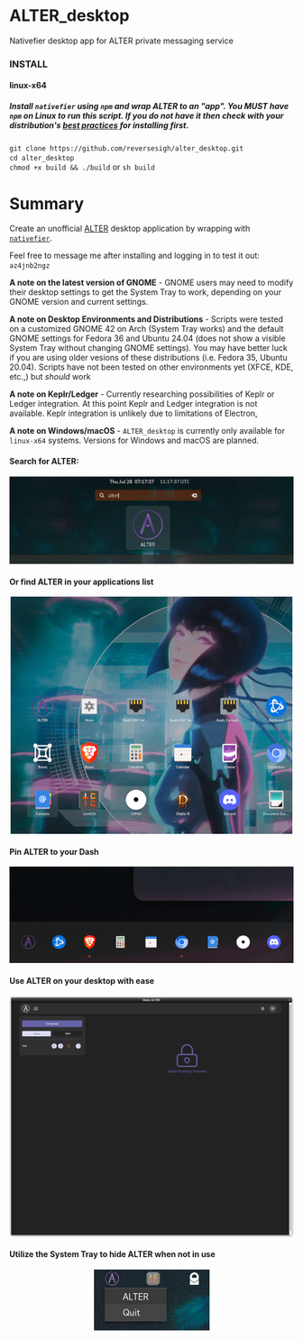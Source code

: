 # ALTER_desktop  
Nativefier desktop app for ALTER private messaging service

### INSTALL
#### linux-x64  
##### Install `nativefier` using `npm` and wrap ALTER to an "app". You *MUST* have `npm` on Linux to run this script. If you do not have it then check with your distribution's [best practices](https://linuxconfig.org/install-npm-on-linux) for installing first.   
    
`git clone https://github.com/reversesigh/alter_desktop.git`  
`cd alter_desktop`  
`chmod +x build && ./build`  or `sh build`
  
# Summary
Create an unofficial [ALTER](https://altermail.live/) desktop application by wrapping with [`nativefier`](https://github.com/nativefier/nativefier).  
  
Feel free to message me after installing and logging in to test it out: `az4jnb2ngz`  
  
**A note on the latest version of GNOME** - GNOME users may need to modify their desktop settings to get the System Tray to work, depending on your GNOME version and current settings.  

**A note on Desktop Environments and Distributions** - Scripts were tested on a customized GNOME 42 on Arch (System Tray works) and the default GNOME settings for Fedora 36 and Ubuntu 24.04 (does not show a visible System Tray without changing GNOME settings). You may have better luck if you are using older vesions of these distributions (i.e. Fedora 35, Ubuntu 20.04). Scripts have not been tested on other environments yet (XFCE, KDE, etc.,) but *should* work    
  
**A note on Keplr/Ledger** - Currently researching possibilities of Keplr or Ledger integration. At this point Keplr and Ledger integration is not available. Keplr integration is unlikely due to limitations of Electron,  
  
**A note on Windows/macOS** - `ALTER_desktop` is currently only available for `linux-x64` systems. Versions for Windows and macOS are planned.  
  
    
    
#### Search for ALTER:  
<p align="center">
<img src="resources/ALTER_shell.png">
</P>  
  
#### Or find ALTER in your applications list  
<p align="center">
<img src="resources/ALTER_applist.png">
</P>  
  
#### Pin ALTER to your Dash
<p align="center">
<img src="resources/ALTER_dash.png">
</P>  
  
#### Use ALTER on your desktop with ease
<p align="center">
<img src="resources/ALTER_desktop.png">   
</p>  
  
#### Utilize the System Tray to hide ALTER when not in use
<p align="center">
<img src="resources/ALTER_tray.png">
</P>  
